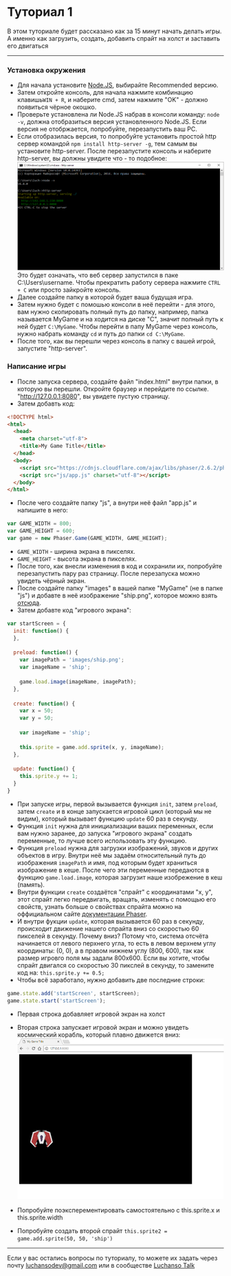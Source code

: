 # Туториал 1

В этом туториале будет рассказано как за 15 минут начать делать игры. А именно как загрузить, создать, добавить спрайт на холст и заставить его двигаться

-----

### Установка окружения
* Для начала установите [Node.JS](https://nodejs.org/), выбирайте Recommended версию.
* Затем откройте консоль, для начала нажмите комбинацию клавишь`WIN + R`, и наберите cmd, затем нажмите "OK" - должно появиться чёрное окошко.
* Проверьте установлена ли Node.JS набрав в консоли команду: `node -v`, должна отобразиться версия установленного Node.JS. Если версия не отобржается, попробуйте, перезапустить ваш PC.
* Если отобразилась версия, то попробуйте установить простой http сервер командой `npm install http-server -g`, тем самым вы установите http-server. После перезапустите консоль и наберите http-server,
вы должны увидите что - то подобное:
![screen](screenshoots/screen1.png)
Это будет означать, что веб сервер запустился в паке C:\Users\username. Чтобы прекратить работу сервера нажмите `CTRL + С` или просто зайкройте консоль.
* Далее создайте папку в которой будет ваша будущая игра.
* Затем нужно будет с помошью консоли в неё перейти - для этого, вам нужно скопировать полный путь до папку, например, папка называется MyGame и на ходится на диске "C", значит полный путь к ней будет `C:\MyGame`. Чтобы перейти в папу MyGame через консоль, нужно набрать команду `cd` и путь до папки `cd C:\MyGame`.
* После того, как вы перешли через консоль в папку с вашей игрой, запустите "http-server".
### Написание игры
* После запуска сервера, создайте файл "index.html" внутри папки, в которую вы перешли. Откройте браузер и перейдите по ссылке. "http://127.0.0.1:8080", вы увидете пустую страницу.
* Затем добавть код:
```html
<!DOCTYPE html>
<html>
  <head>
    <meta charset="utf-8">
    <title>My Game Title</title>
  </head>
  <body>
    <script src="https://cdnjs.cloudflare.com/ajax/libs/phaser/2.6.2/phaser.min.js" charset="utf-8"></script>
    <script src="js/app.js" charset="utf-8"></script>
  </body>
</html>
```
* После чего создайте папку "js", а внутри неё файл "app.js" и напишите в него:
```js
var GAME_WIDTH = 800;
var GAME_HEIGHT = 600;
var game = new Phaser.Game(GAME_WIDTH, GAME_HEIGHT);
```
* `GAME_WIDTH` - ширина экрана в пикселях.
* `GAME_HEIGHT` - высота экрана в пикселях.
* После того, как внесли изменения в код и сохранили их, попробуйте перезапустить пару раз страницу. После перезапуска можно увидеть чёрный экран.
* После создайте папку "images" в вашей папке "MyGame" (не в папке "js") и добавте в неё изображение "ship.png", которое можно взять [отсюда](images/ship.png).
* Затем добавте код "игрового экрана":
```js
var startScreen = {
  init: function() {
  },

  preload: function() {
    var imagePath = 'images/ship.png';
    var imageName = 'ship';

    game.load.image(imageName, imagePath);
  },

  create: function() {
    var x = 50;
    var y = 50;

    var imageName = 'ship';

    this.sprite = game.add.sprite(x, y, imageName);
  },

  update: function() {
    this.sprite.y += 1;
  }
}
```
* При запуске игры, первой вызывается функция `init`, затем `preload`, затем `create` и в конце запускается игровой цикл (который мы не видим), который вызывает функцию `update` 60 раз в секунду.
* Функция `init` нужна для инициализации ваших переменных, если вам нужно заранее, до запуска "игрового экрана" создать переменные, то лучше всего использовать эту функцию.
* Функция `preload` нужна для загрузки изображений, звуков и других объектов в игру. Внутри неё мы задаём относительный путь до изображения `imagePath` и имя, под которым будет храниться изображение в кеше. После чего эти переменные передаются в функцию `game.load.image`, которая загрузит наше изобрежение в кеш (память).
* Внутри функции `create` создаётся "спрайт" с координатами "x, y", этот спрайт легко передвигать, вращать, изменять с помощью его свойств, узнать больше о свойствах спрайта можно на оффициальном сайте [документации Phaser](http://phaser.io/docs/2.6.2/Phaser.Sprite.html).
* И внутри фукции `update`, которая вызывается 60 раз в секунду, происходит движение нашего спрайта вниз со скоростью 60 пикселей в секунду. Почему вниз? Потому что, система отсчёта начинается от левого перхнего угла, то есть в левом верхнем углу координаты: (0, 0), а в правом нижнем углу (800, 600), так как размер игровго поля мы задали 800x600. Если вы хотите, чтобы спрайт двигался со скоростью 30 пикслей в секунду, то замените код на: `this.sprite.y += 0.5;`
* Чтобы всё заработало, нужно добавить две последние строки:
```js
game.state.add('startScreen', startScreen);
game.state.start('startScreen');
```
* Первая строка добавляет игровой экран на холст
* Вторая строка запускает игровой экран и можно увидеть космический корабль, который плавно движется вниз:
![screen2](screenshoots/screen2.png)

* Попробуйте поэксперементировать самостоятельно с this.sprite.x и this.sprite.width
* Попробуйте создать второй спрайт `this.sprite2 = game.add.sprite(50, 50, 'ship')`

-----

Если у вас остались вопросы по туториалу, то можете их задать через почту luchansodev@gmail.com или в сообществе [Luchanso Talk](https://discord.gg/Cb4EEEn)
